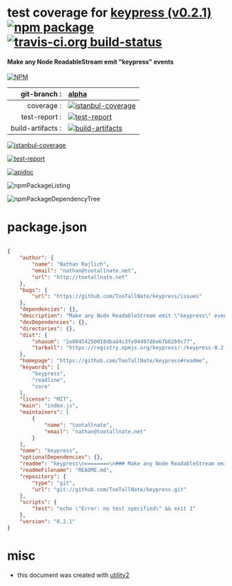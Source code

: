 # test coverage for  [keypress (v0.2.1)](https://github.com/TooTallNate/keypress#readme)  [![npm package](https://img.shields.io/npm/v/npmtest-keypress.svg?style=flat-square)](https://www.npmjs.org/package/npmtest-keypress) [![travis-ci.org build-status](https://api.travis-ci.org/npmtest/node-npmtest-keypress.svg)](https://travis-ci.org/npmtest/node-npmtest-keypress)
#### Make any Node ReadableStream emit "keypress" events

[![NPM](https://nodei.co/npm/keypress.png?downloads=true)](https://www.npmjs.com/package/keypress)

| git-branch : | [alpha](https://github.com/npmtest/node-npmtest-keypress/tree/alpha)|
|--:|:--|
| coverage : | [![istanbul-coverage](https://npmtest.github.io/node-npmtest-keypress/build/coverage.badge.svg)](https://npmtest.github.io/node-npmtest-keypress/build/coverage.html/index.html)|
| test-report : | [![test-report](https://npmtest.github.io/node-npmtest-keypress/build/test-report.badge.svg)](https://npmtest.github.io/node-npmtest-keypress/build/test-report.html)|
| build-artifacts : | [![build-artifacts](https://npmtest.github.io/node-npmtest-keypress/glyphicons_144_folder_open.png)](https://github.com/npmtest/node-npmtest-keypress/tree/gh-pages/build)|

[![istanbul-coverage](https://npmtest.github.io/node-npmtest-keypress/build/screenCapture.buildCustomOrg.browser.coverage.html.png)](https://npmtest.github.io/node-npmtest-keypress/build/coverage.html/index.html)

[![test-report](https://npmtest.github.io/node-npmtest-keypress/build/screenCapture.buildCustomOrg.browser.%252Fhome%252Ftravis%252Fbuild%252Fnpmtest%252Fnode-npmtest-keypress%252Ftmp%252Fbuild%252Ftest-report.html.png)](https://npmtest.github.io/node-npmtest-keypress/build/test-report.html)

[![apidoc](https://npmdoc.github.io/node-npmdoc-keypress/build/screenCapture.buildApidoc.browser.%252Fhome%252Ftravis%252Fbuild%252Fnpmdoc%252Fnode-npmdoc-keypress%252Ftmp%252Fbuild%252Fapidoc.html.png)](https://npmdoc.github.io/node-npmdoc-keypress/build/apidoc.html)

![npmPackageListing](https://npmtest.github.io/node-npmtest-keypress/build/screenCapture.npmPackageListing.svg)

![npmPackageDependencyTree](https://npmtest.github.io/node-npmtest-keypress/build/screenCapture.npmPackageDependencyTree.svg)



# package.json

```json

{
    "author": {
        "name": "Nathan Rajlich",
        "email": "nathan@tootallnate.net",
        "url": "http://tootallnate.net"
    },
    "bugs": {
        "url": "https://github.com/TooTallNate/keypress/issues"
    },
    "dependencies": {},
    "description": "Make any Node ReadableStream emit \"keypress\" events",
    "devDependencies": {},
    "directories": {},
    "dist": {
        "shasum": "1e80454250018dbad4c3fe94497d6e67b6269c77",
        "tarball": "https://registry.npmjs.org/keypress/-/keypress-0.2.1.tgz"
    },
    "homepage": "https://github.com/TooTallNate/keypress#readme",
    "keywords": [
        "keypress",
        "readline",
        "core"
    ],
    "license": "MIT",
    "main": "index.js",
    "maintainers": [
        {
            "name": "tootallnate",
            "email": "nathan@tootallnate.net"
        }
    ],
    "name": "keypress",
    "optionalDependencies": {},
    "readme": "keypress\n========\n### Make any Node ReadableStream emit \"keypress\" events\n\n\nPrevious to Node 'v0.8.x', there was an undocumented '\"keypress\"' event that\n'process.stdin' would emit when it was a TTY. Some people discovered this hidden\ngem, and started using it in their own code.\n\nNow in Node 'v0.8.x', this '\"keypress\"' event does not get emitted by default,\nbut rather only when it is being used in conjuction with the 'readline' (or by\nextension, the 'repl') module.\n\nThis module is the exact logic from the node 'v0.8.x' releases ripped out into its\nown module.\n\n__Bonus:__ Now with mouse support!\n\nInstallation\n------------\n\nInstall with 'npm':\n\n''' bash\n$ npm install keypress\n'''\n\nOr add it to the '\"dependencies\"' section of your _package.json_ file.\n\n\nExample\n-------\n\n#### Listening for \"keypress\" events\n\n''' js\nvar keypress = require('keypress');\n\n// make 'process.stdin' begin emitting \"keypress\" events\nkeypress(process.stdin);\n\n// listen for the \"keypress\" event\nprocess.stdin.on('keypress', function (ch, key) {\n  console.log('got \"keypress\"', key);\n  if (key && key.ctrl && key.name == 'c') {\n    process.stdin.pause();\n  }\n});\n\nprocess.stdin.setRawMode(true);\nprocess.stdin.resume();\n'''\n\n#### Listening for \"mousepress\" events\n\n''' js\nvar keypress = require('keypress');\n\n// make 'process.stdin' begin emitting \"mousepress\" (and \"keypress\") events\nkeypress(process.stdin);\n\n// you must enable the mouse events before they will begin firing\nkeypress.enableMouse(process.stdout);\n\nprocess.stdin.on('mousepress', function (info) {\n  console.log('got \"mousepress\" event at %d x %d', info.x, info.y);\n});\n\nprocess.on('exit', function () {\n  // disable mouse on exit, so that the state\n  // is back to normal for the terminal\n  keypress.disableMouse(process.stdout);\n});\n'''\n\n\nLicense\n-------\n\n(The MIT License)\n\nCopyright (c) 2012 Nathan Rajlich &lt;nathan@tootallnate.net&gt;\n\nPermission is hereby granted, free of charge, to any person obtaining\na copy of this software and associated documentation files (the\n'Software'), to deal in the Software without restriction, including\nwithout limitation the rights to use, copy, modify, merge, publish,\ndistribute, sublicense, and/or sell copies of the Software, and to\npermit persons to whom the Software is furnished to do so, subject to\nthe following conditions:\n\nThe above copyright notice and this permission notice shall be\nincluded in all copies or substantial portions of the Software.\n\nTHE SOFTWARE IS PROVIDED 'AS IS', WITHOUT WARRANTY OF ANY KIND,\nEXPRESS OR IMPLIED, INCLUDING BUT NOT LIMITED TO THE WARRANTIES OF\nMERCHANTABILITY, FITNESS FOR A PARTICULAR PURPOSE AND NONINFRINGEMENT.\nIN NO EVENT SHALL THE AUTHORS OR COPYRIGHT HOLDERS BE LIABLE FOR ANY\nCLAIM, DAMAGES OR OTHER LIABILITY, WHETHER IN AN ACTION OF CONTRACT,\nTORT OR OTHERWISE, ARISING FROM, OUT OF OR IN CONNECTION WITH THE\nSOFTWARE OR THE USE OR OTHER DEALINGS IN THE SOFTWARE.\n",
    "readmeFilename": "README.md",
    "repository": {
        "type": "git",
        "url": "git://github.com/TooTallNate/keypress.git"
    },
    "scripts": {
        "test": "echo \"Error: no test specified\" && exit 1"
    },
    "version": "0.2.1"
}
```



# misc
- this document was created with [utility2](https://github.com/kaizhu256/node-utility2)
